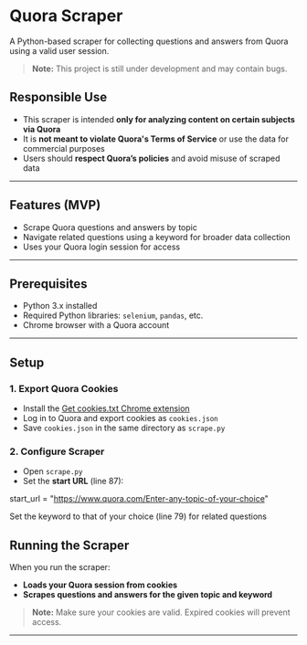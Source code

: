 # Quora Scraper

A Python-based scraper for collecting questions and answers from Quora using a valid user session.

> **Note:** This project is still under development and may contain bugs.

## Responsible Use

- This scraper is intended **only for analyzing content on certain subjects via Quora**  
- It is **not meant to violate Quora's Terms of Service** or use the data for commercial purposes  
- Users should **respect Quora’s policies** and avoid misuse of scraped data

---

## Features (MVP)

- Scrape Quora questions and answers by topic
- Navigate related questions using a keyword for broader data collection
- Uses your Quora login session for access

---

## Prerequisites

- Python 3.x installed
- Required Python libraries: `selenium`, `pandas`, etc.
- Chrome browser with a Quora account

---

## Setup

### 1. Export Quora Cookies

- Install the [Get cookies.txt Chrome extension](https://chromewebstore.google.com/detail/cclelndahbckbenkjhflpdbgdldlbecc?utm_source=item-share-cb)
- Log in to Quora and export cookies as `cookies.json`
- Save `cookies.json` in the same directory as `scrape.py`

### 2. Configure Scraper

- Open `scrape.py`
- Set the **start URL** (line 87):

start_url = "https://www.quora.com/Enter-any-topic-of-your-choice"

Set the keyword to that of your choice (line 79) for related questions
## Running the Scraper

When you run the scraper:

- **Loads your Quora session from cookies**  
- **Scrapes questions and answers for the given topic and keyword**  

> **Note:** Make sure your cookies are valid. Expired cookies will prevent access.

---

